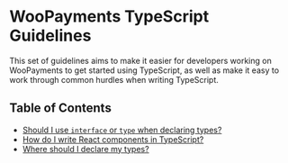 # WooPayments TypeScript Guidelines

This set of guidelines aims to make it easier for developers working on WooPayments to get started using TypeScript, as well as make it easy to work through common hurdles when writing TypeScript.

## Table of Contents

- [Should I use `interface` or `type` when declaring types?](./interface-vs-type.md)
- [How do I write React components in TypeScript?](./react-components.md)
- [Where should I declare my types?](./declaring-types.md)
